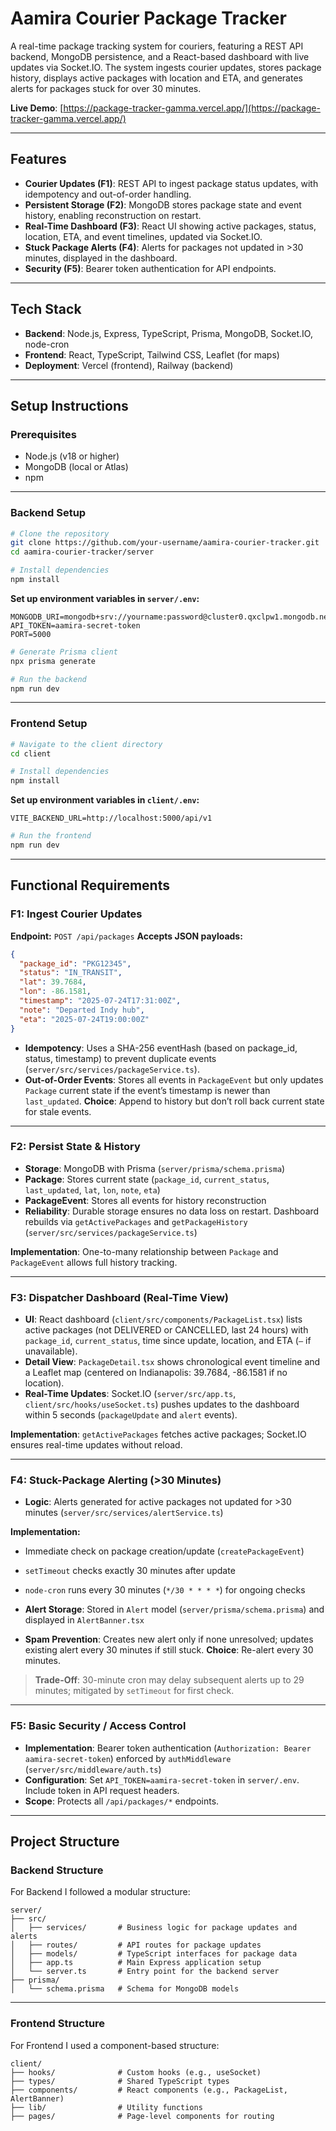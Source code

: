 # Aamira Courier Package Tracker

A real-time package tracking system for couriers, featuring a REST API backend, MongoDB persistence, and a React-based dashboard with live updates via Socket.IO. The system ingests courier updates, stores package history, displays active packages with location and ETA, and generates alerts for packages stuck for over 30 minutes.

**Live Demo**: [https://package-tracker-gamma.vercel.app/](https://package-tracker-gamma.vercel.app/)

---

## Features

* **Courier Updates (F1)**: REST API to ingest package status updates, with idempotency and out-of-order handling.
* **Persistent Storage (F2)**: MongoDB stores package state and event history, enabling reconstruction on restart.
* **Real-Time Dashboard (F3)**: React UI showing active packages, status, location, ETA, and event timelines, updated via Socket.IO.
* **Stuck Package Alerts (F4)**: Alerts for packages not updated in >30 minutes, displayed in the dashboard.
* **Security (F5)**: Bearer token authentication for API endpoints.

---

## Tech Stack

* **Backend**: Node.js, Express, TypeScript, Prisma, MongoDB, Socket.IO, node-cron
* **Frontend**: React, TypeScript, Tailwind CSS, Leaflet (for maps)
* **Deployment**: Vercel (frontend), Railway (backend)

---

## Setup Instructions

### Prerequisites

* Node.js (v18 or higher)
* MongoDB (local or Atlas)
* npm

---

### Backend Setup

```bash
# Clone the repository
git clone https://github.com/your-username/aamira-courier-tracker.git
cd aamira-courier-tracker/server

# Install dependencies
npm install
```

**Set up environment variables in `server/.env`:**

```
MONGODB_URI=mongodb+srv://yourname:password@cluster0.qxclpw1.mongodb.net/test?
API_TOKEN=aamira-secret-token
PORT=5000
```

```bash
# Generate Prisma client
npx prisma generate

# Run the backend
npm run dev
```

---

### Frontend Setup

```bash
# Navigate to the client directory
cd client

# Install dependencies
npm install
```

**Set up environment variables in `client/.env`:**

```
VITE_BACKEND_URL=http://localhost:5000/api/v1
```

```bash
# Run the frontend
npm run dev
```

---

## Functional Requirements

### F1: Ingest Courier Updates

**Endpoint:** `POST /api/packages`
**Accepts JSON payloads:**

```json
{
  "package_id": "PKG12345",
  "status": "IN_TRANSIT",
  "lat": 39.7684,
  "lon": -86.1581,
  "timestamp": "2025-07-24T17:31:00Z",
  "note": "Departed Indy hub",
  "eta": "2025-07-24T19:00:00Z"
}
```

* **Idempotency**: Uses a SHA-256 eventHash (based on package\_id, status, timestamp) to prevent duplicate events (`server/src/services/packageService.ts`).
* **Out-of-Order Events**: Stores all events in `PackageEvent` but only updates `Package` current state if the event’s timestamp is newer than `last_updated`.
  **Choice**: Append to history but don’t roll back current state for stale events.

---

### F2: Persist State & History

* **Storage**: MongoDB with Prisma (`server/prisma/schema.prisma`)
* **Package**: Stores current state (`package_id`, `current_status`, `last_updated`, `lat`, `lon`, `note`, `eta`)
* **PackageEvent**: Stores all events for history reconstruction
* **Reliability**: Durable storage ensures no data loss on restart. Dashboard rebuilds via `getActivePackages` and `getPackageHistory` (`server/src/services/packageService.ts`)

**Implementation**: One-to-many relationship between `Package` and `PackageEvent` allows full history tracking.

---

### F3: Dispatcher Dashboard (Real-Time View)

* **UI**: React dashboard (`client/src/components/PackageList.tsx`) lists active packages (not DELIVERED or CANCELLED, last 24 hours) with `package_id`, `current_status`, time since update, location, and ETA (`—` if unavailable).
* **Detail View**: `PackageDetail.tsx` shows chronological event timeline and a Leaflet map (centered on Indianapolis: 39.7684, -86.1581 if no location).
* **Real-Time Updates**: Socket.IO (`server/src/app.ts`, `client/src/hooks/useSocket.ts`) pushes updates to the dashboard within 5 seconds (`packageUpdate` and `alert` events).

**Implementation**: `getActivePackages` fetches active packages; Socket.IO ensures real-time updates without reload.

---

### F4: Stuck-Package Alerting (>30 Minutes)

* **Logic**: Alerts generated for active packages not updated for >30 minutes (`server/src/services/alertService.ts`)

**Implementation:**

* Immediate check on package creation/update (`createPackageEvent`)

* `setTimeout` checks exactly 30 minutes after update

* `node-cron` runs every 30 minutes (`*/30 * * * *`) for ongoing checks

* **Alert Storage**: Stored in `Alert` model (`server/prisma/schema.prisma`) and displayed in `AlertBanner.tsx`

* **Spam Prevention**: Creates new alert only if none unresolved; updates existing alert every 30 minutes if still stuck.
  **Choice**: Re-alert every 30 minutes.

> **Trade-Off**: 30-minute cron may delay subsequent alerts up to 29 minutes; mitigated by `setTimeout` for first check.

---

### F5: Basic Security / Access Control

* **Implementation**: Bearer token authentication (`Authorization: Bearer aamira-secret-token`) enforced by `authMiddleware` (`server/src/middleware/auth.ts`)
* **Configuration**: Set `API_TOKEN=aamira-secret-token` in `server/.env`. Include token in API request headers.
* **Scope**: Protects all `/api/packages/*` endpoints.

---

## Project Structure

### Backend Structure

For Backend I followed a modular structure:

```
server/
├── src/
│   ├── services/       # Business logic for package updates and alerts
│   ├── routes/         # API routes for package updates
│   ├── models/         # TypeScript interfaces for package data
│   ├── app.ts          # Main Express application setup
│   └── server.ts       # Entry point for the backend server
├── prisma/
│   └── schema.prisma   # Schema for MongoDB models
```

---

### Frontend Structure

For Frontend I used a component-based structure:

```
client/
├── hooks/              # Custom hooks (e.g., useSocket)
├── types/              # Shared TypeScript types
├── components/         # React components (e.g., PackageList, AlertBanner)
├── lib/                # Utility functions
├── pages/              # Page-level components for routing
```


